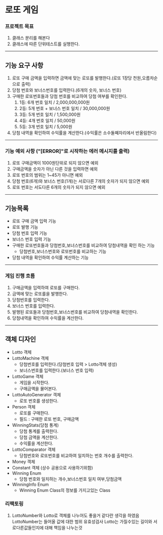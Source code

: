 # 로또 게임

### 프로젝트 목표
1. 클래스 분리를 해본다
2. 클래스에 따른 단위테스트를 실행한다.
***

## 기능 요구 사항
1. 로또 구매 금액을 입력하면 금액에 맞는 로또를 발행한다.(로또 1장당 천원,오름차순으로 출력)
2. 당첨 번호와 보너스번호를 입력한다.(6개의 숫자, 보너스 번호)
3. 구매한 로또번호들과 당첨 번호를 비교하여 당첨 여부를 확인한다.
    1. 1등: 6개 번호 일치 / 2,000,000,000원
    2. 2등: 5개 번호 + 보너스 번호 일치 / 30,000,000원
    3. 3등: 5개 번호 일치 / 1,500,000원
    4. 4등: 4개 번호 일치 / 50,000원
    5. 5등: 3개 번호 일치 / 5,000원
4. 당첨 내역을 확인하여 수익률을 계산한다.(수익률은 소수둘째자리에서 반올림한다)
***

### 기능 예외 사항 ("[ERROR]"로 시작하는 에러 메시지를 출력)
1. 로또 구매금액이 1000원단위로 되지 않으면 예외
2. 구매금액을 숫자가 아닌 다른 것을 입력하면 예외
3. 로또 번호의 범위는 1~45가 아니면 예외
4. 당첨 번호(6개)와 보너스 번호(1개)는 서로다른 7개의 숫자가 되지 않으면 예외
5. 로또 번호는 서도다른 6개의 숫자가 되지 않으면 예외

***
## 기능목록
* 로또 구매 금액 입력 기능
* 로또 발행 기능
* 당첨 번호 입력 기능
* 보너스 번호 입력 기능
* 구매한 로또번호들과 당첨번호,보너스번호를 비교하여 당첨내역을 확인 하는 기능
   * 당첨번호,보너스번호와 로또번호를 비교하는 기능 
* 당첨 내역을 확인하여 수익률 계산하는 기능

***
### 게임 진행 흐름
1. 구매금액을 입력하여 로또를 구매한다.
2. 금액에 맞는 로또를을 발행한다.
3. 당첨번호를 입력한다.
4. 보너스 번호를 입력한다.
5. 발행된 로또들과 당첨번호,보너스번호를 비교하여 당첨내역을 확인한다.
6. 당첨내역을 확인하여 수익률을 계산한다.
***

## 객체 디자인
* Lotto 객체
* LottoMachine 객체
  * 당첨번호를 입력한다.(당첨번호 입력 > Lotto객체 생성)
  * 보너스번호를 입력한다.(보너스 번호 입력)
* LottoGame 객체
  * 게임을 시작한다.
  * 구매금액을 물어본다.
* LottoAutoGenerator 객체
  * 로또 번호를 생성한다.
* Person 객체
  * 로또를 구매한다.
  * 필드 : 구매한 로또 번호, 구매금액
* WinningStats(당첨 통계)
  * 당첨 통계를 출력한다.
  * 당첨 금액을 계산한다.
  * 수익률을 계산한다.
* LottoComparator 객체
  * 당첨번호와 로또번호를 비교하여 일치하는 번호 개수를 출력한다.
* Money 객체
* Constant 객체 (상수 공용으로 사용하기위함)
* Winning Enum
  * 당첨 번호와 일치하는 개수,보너스번호 일치 여부,당첨금액
* WinningInfo Enum
  * Winning Enum Class의 정보를 가지고있는 Class

### 리팩토링
1. LottoNumber와 Lotto로 객체를 나누어도 좋을거 같다란 생각을 하였음 LottoNumber는 들어올 값에 대한 범위 유효성검사 Lotto는 가질수있는 길이와 서로다른값들인지에 대해 책임을 나누는것
